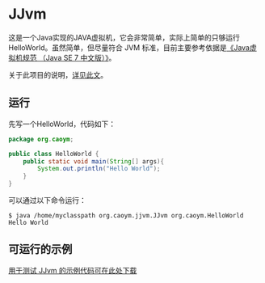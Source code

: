 # JJvm

这是一个Java实现的JAVA虚拟机，它会非常简单，实际上简单的只够运行HelloWorld。虽然简单，但尽量符合 JVM 标准，目前主要参考依据是[《Java虚拟机规范 （Java SE 7 中文版）》](http://www.iteye.com/topic/1117824)。

关于此项目的说明，[详见此文](http://www.jianshu.com/p/4d81465c2fb8)。

## 运行

先写一个HelloWorld，代码如下：

```java
package org.caoym;

public class HelloWorld {
    public static void main(String[] args){
        System.out.println("Hello World");
    }
}
```

可以通过以下命令运行：

```shell
$ java /home/myclasspath org.caoym.jjvm.JJvm org.caoym.HelloWorld
Hello World
```

## 可运行的示例

[用于测试 JJvm 的示例代码可在此处下载](https://github.com/caoym/jjvm-samples)


